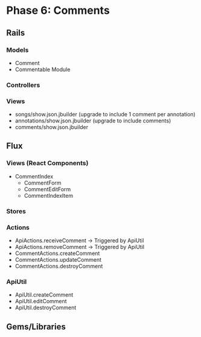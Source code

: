 # Phase 6: Comments

## Rails
### Models
* Comment
* Commentable Module

### Controllers

### Views
* songs/show.json.jbuilder (upgrade to include 1 comment per annotation)
* annotations/show.json.jbuilder (upgrade to include comments)
* comments/show.json.jbuilder

## Flux
### Views (React Components)
* CommentIndex
  * CommentForm
  * CommentEditForm
  * CommentIndexItem

### Stores

### Actions
* ApiActions.receiveComment -> Triggered by ApiUtil
* ApiActions.removeComment -> Triggered by ApiUtil
* CommentActions.createComment
* CommentActions.updateComment
* CommentActions.destroyComment

### ApiUtil
* ApiUtil.createComment
* ApiUtil.editComment
* ApiUtil.destroyComment

## Gems/Libraries
